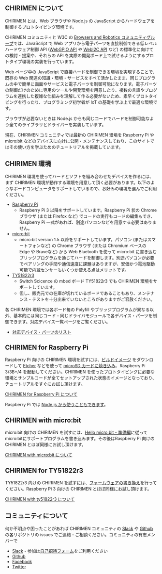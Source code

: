 ## CHIRIMEN について

CHIRIMEN とは、Web ブラウザや Node.js の JavaScript からハードウェアを制御するプロトタイピング環境です。

CHIRIMEN コミュニティと W3C の [Browsers and Robotics コミュニティグループ](https://www.w3.org/community/browserobo/)では、JavaScript で Web アプリから電子パーツを直接制御できる低レベルハードウェア制御 API ([WebGPIO API](http://browserobo.github.io/WebGPIO) や [WebI2C API](http://browserobo.github.io/WebI2C) など) の標準化に向けての検討・提案や、それらの API を実際の開発ボード上で試せるようにするプロトタイプ環境の実装を行っています。

Web ページ中の JavaScript で直接ハードを制御できる環境を実現することで、既存の Web 関連の知識・環境・サービスをすべて活かしたまま、同じプログラムの中で簡単に画面やサービスと電子パーツを制御可能になります。電子パーツの制御だけのために専用のツールや開発環境を用意したり、複数の言語やプログラムを連携した複雑な仕組みを理解して作る必要がないため、素早くプロトタイピングを行ったり、プログラミング初学者が IoT の基礎を学ぶ上で最適な環境です。

ブラウザが必要ないときは Node.js からも同じコードでハードを制御可能なよう全てのライブラリとドライバーを実装しています。

現在、CHIRIMEN コミュニティでは最新の CHIRIMEN 環境を Raspberry Pi や micro:bit などのデバイスに向けに公開・メンテナンスしており、このサイトではその使い方を学ぶためのチュートリアルを掲載しています。

## CHIRIMEN 環境

CHIRIMEN 環境を使ってハードとソフトを組み合わせたデバイスを作るには、まず CHIRIMEN 環境が動作する環境を用意して頂く必要があります。以下のようなボードコンピュータをサポートしているので、お好みの環境を選んでご利用ください。

- [Raspberry Pi](https://www.raspberrypi.org/)
  - Raspberry Pi 3 以降をサポートしています。Raspberry Pi 状の Chrome ブラウザ (または Firefox など) でコードの実行もコードの編集もでき、Raspberry Pi 一式があれば、別途パソコンなどを用意する必要はありません。
- [micro:bit](https://microbit.org/)
  - micro:bit version 1.5 以降をサポートしています。パソコン (またはスマートフォンなど) の Chrome ブラウザ (または Chromium ベースの Edge や Braveなど) から Web Bluetooth を使って micro:bit に書き込むブリッジプログラムを通じてハードを制御します。別途パソコンが必要でペアリングの手間や通信速度に課題はありますが、安価かつ電池駆動可能で内蔵センサーもいくつか使える点はメリットです。
- [TY51822r3](https://www.switch-science.com/catalog/2574/)
  - Switch Scicence の mbed ボード TY51822r3 でも CHIRIMEN 環境をサポートしています。
  - 但し、販売元での在庫が切れているボードであることもあり、メンテナンス・テストを十分出来ていないところがありますがご容赦ください。

各 CHIRIMEN 環境では各ボード毎の Polyfill やブリッジプログラムが異なる以外、基本的には同じコード・同じドライバモジュールで各デバイス・パーツを制御できます。対応デバイス一覧ページをご覧ください。

- [対応デバイス・パーツのリスト](partslist)

## CHIRIMEN for Raspberry Pi

Raspberry Pi 向けの CHIRIMEN 環境を試すには、[ビルドイメージ](https://r.chirimen.org/sdimage) をダウンロードして [Etcher](https://www.balena.io/etcher/) などを使って [microSD カードに焼き込み](raspi/sdcard.md)、Raspberry Pi 3/3B+/4 を起動してください。CHIRIMEN を使ったプロトタイピングに必要な環境とサンプルコードが全てセットアップされた状態のイメージとなっており、チュートリアルをすぐにお試し頂けます。

[CHIRIMEN for Raspberry Pi について](raspi)

Raspberry Pi では [Node.js から使うこともできます](raspi/nodejs)。

## CHIRIMEN with micro:bit

micro:bit 向けの CHIRIMEN を試すには、[Hello micro:bit - 準備編](microbit/hello_microbit)に従ってmicro:bitにサポートプログラムを書き込みます。その後はRaspberry Pi 向けの CHIRIMEN とほぼ同様にお試し頂けます。

[CHIRIMEN with micrp:bit について](microbit)

## CHIRIMEN for TY51822r3

TY51822r3 向けの CHIRIMEN を試すには、[ファームウェアの書き換え](ty51822r3/setting#ty51822r3--chirimen-with-ty51822r3-)を行ってください。Raspberry Pi 3 向けの CHIRIMEN とほぼ同様にお試し頂けます。

[CHIRIMEN with ty51822r3 について](ty51822r3)

## コミュニティについて

何か不明点や困ったことがあれば CHIRIMEN コミュニティの [Slack](http://chirimen-oh.slack.com/) や [Github](https://github.com/chirimen-oh/) の各リポジトリの issues でご連絡・ご相談ください。コミュニティの有志メンバーで

- [Slack](http://chirimen-oh.slack.com/) - 参加は[自己招待フォーム](https://docs.google.com/forms/d/e/1FAIpQLScyfyFZbe7uZbQQzSQq78tRqtRKWXvmDRR_dO39wtzYIQFV5g/viewform)をご利用ください
- [Github](https://github.com/chirimen-oh/)
- [Facebook](https://www.facebook.com/groups/chirimen/)
- [Twitter](https://twitter.com/chirimen_oh)
